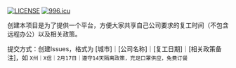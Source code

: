 [![LICENSE](https://img.shields.io/badge/license-Anti%20996-blue.svg)](https://github.com/996icu/996.ICU/blob/master/LICENSE)
[![996.icu](https://img.shields.io/badge/link-996.icu-red.svg)](https://996.icu)


创建本项目是为了提供一个平台，方便大家共享自己公司要求的复工时间（不包含远程办公）以及相关政策。

提交方式：创建Issues，格式为 [城市]｜[公司名称]｜[复工日期]｜[相关政策备注]，如 `X州｜X信｜2月17日｜遵守14天隔离政策，充足口罩供应，免费订餐`
